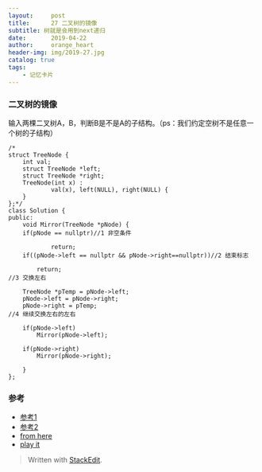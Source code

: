 ```yaml
---
layout:     post
title:      27 二叉树的镜像
subtitle: 树就是会用到next递归
date:       2019-04-22
author:     orange_heart
header-img: img/2019-27.jpg
catalog: true
tags:
    - 记忆卡片
---
```


### 二叉树的镜像

输入两棵二叉树A，B，判断B是不是A的子结构。（ps：我们约定空树不是任意一个树的子结构）

```objc
/*
struct TreeNode {
	int val;
	struct TreeNode *left;
	struct TreeNode *right;
	TreeNode(int x) :
			val(x), left(NULL), right(NULL) {
	}
};*/
class Solution {
public:
    void Mirror(TreeNode *pNode) {
    if(pNode == nullptr)//1 非空条件  
    
            return;
    if((pNode->left == nullptr && pNode->right==nullptr))//2 结束标志  
    
        return;
//3 交换左右 

    TreeNode *pTemp = pNode->left;
    pNode->left = pNode->right;
    pNode->right = pTemp;
//4 继续交换左右的左右  

    if(pNode->left)
        Mirror(pNode->left);  

    if(pNode->right)
        Mirror(pNode->right); 

    }
};
```
### 参考

- [参考1](https://github.com/zhedahht/CodingInterviewChinese2)
- [参考2](https://github.com/gatieme/CodingInterviews)
- [from here](https://www.nowcoder.com/profile/586107370/codeBookDetail?submissionId=40515602)
- [play it](https://www.nowcoder.com/practice/d8b6b4358f774294a89de2a6ac4d9337?tpId=13&tqId=11169&tPage=1&rp=1&ru=/ta/coding-interviews&qru=/ta/coding-interviews/question-ranking)



> Written with [StackEdit](https://stackedit.io/).

<head>
    <script src="https://cdn.mathjax.org/mathjax/latest/MathJax.js?config=TeX-AMS-MML_HTMLorMML" type="text/javascript"></script>
    <script type="text/x-mathjax-config">
        MathJax.Hub.Config({
            tex2jax: {
            skipTags: ['script', 'noscript', 'style', 'textarea', 'pre'],
            inlineMath: [['$','$']]
            }
        });
    </script>
</head>
<!--stackedit_data:
eyJoaXN0b3J5IjpbMTUxNDQ1ODgzNywtMTYzOTkyNjg2Ml19
-->
